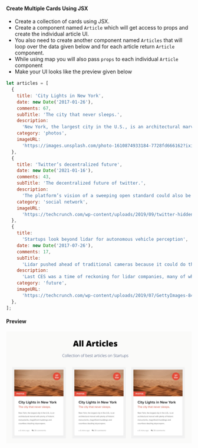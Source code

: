 #### Create Multiple Cards Using JSX

- Create a collection of cards using JSX.
- Create a component named `Article` which will get access to props and create the individual article UI.
- You also need to create another component named `Articles` that will loop over the data given below and for each article return `Article` component.
- While using map you will also pass `props` to each individual `Article` component
- Make your UI looks like the preview given below

```js
let articles = [
  {
    title: 'City Lights in New York',
    date: new Date('2017-01-26'),
    comments: 67,
    subTitle: 'The city that never sleeps.',
    description:
      'New York, the largest city in the U.S., is an architectural marvel with plenty of historic monuments, magnificent buildings and countless dazzling skyscrapers.',
    category: 'photos',
    imageURL:
      'https://images.unsplash.com/photo-1610874933184-7728fd666162?ixid=MXwxMjA3fDB8MHxlZGl0b3JpYWwtZmVlZHwzfHx8ZW58MHx8fA%3D%3D&ixlib=rb-1.2.1&auto=format&fit=crop&w=800&q=60',
  },
  {
    title: 'Twitter’s decentralized future',
    date: new Date('2021-01-16'),
    comments: 43,
    subTitle: 'The decentralized future of twitter.',
    description:
      'The platform’s vision of a sweeping open standard could also be the far-right’s internet endgame',
    category: 'social network',
    imageURL:
      'https://techcrunch.com/wp-content/uploads/2019/09/twitter-hidden-replies1.png?resize=1536,816',
  },
  {
    title:
      'Startups look beyond lidar for autonomous vehicle perception',
    date: new Date('2017-07-26'),
    comments: 17,
    subTitle:
      'Lidar pushed ahead of traditional cameras because it could do things they couldn’t',
    description:
      'Last CES was a time of reckoning for lidar companies, many of which were cratering due to a lack of demand from a (still) non-existent autonomous vehicle industry. ',
    category: 'future',
    imageURL:
      'https://techcrunch.com/wp-content/uploads/2019/07/GettyImages-846875220.jpg?w=1390&crop=1',
  },
];
```

#### Preview

![Article Card](../assets/articles.png)
